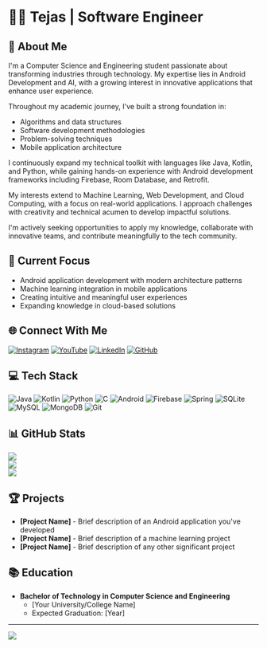 # 👨‍💻 Tejas | Software Engineer

## 💫 About Me
I'm a Computer Science and Engineering student passionate about transforming industries through technology. My expertise lies in Android Development and AI, with a growing interest in innovative applications that enhance user experience.

Throughout my academic journey, I've built a strong foundation in:
- Algorithms and data structures
- Software development methodologies
- Problem-solving techniques
- Mobile application architecture

I continuously expand my technical toolkit with languages like Java, Kotlin, and Python, while gaining hands-on experience with Android development frameworks including Firebase, Room Database, and Retrofit.

My interests extend to Machine Learning, Web Development, and Cloud Computing, with a focus on real-world applications. I approach challenges with creativity and technical acumen to develop impactful solutions.

I'm actively seeking opportunities to apply my knowledge, collaborate with innovative teams, and contribute meaningfully to the tech community.

## 🚀 Current Focus
- Android application development with modern architecture patterns
- Machine learning integration in mobile applications
- Creating intuitive and meaningful user experiences
- Expanding knowledge in cloud-based solutions

## 🌐 Connect With Me
[![Instagram](https://img.shields.io/badge/Instagram-%23E4405F.svg?logo=Instagram&logoColor=white)](https://instagram.com/4lit_tg/) [![YouTube](https://img.shields.io/badge/YouTube-%23FF0000.svg?logo=YouTube&logoColor=white)](https://youtube.com/@TGAdvice) [![LinkedIn](https://img.shields.io/badge/LinkedIn-%230077B5.svg?logo=linkedin&logoColor=white)](https://linkedin.com/in/your-linkedin) [![GitHub](https://img.shields.io/badge/GitHub-%23121011.svg?logo=github&logoColor=white)](https://github.com/TG404-JV)

## 💻 Tech Stack
![Java](https://img.shields.io/badge/java-%23ED8B00.svg?style=for-the-badge&logo=openjdk&logoColor=white) 
![Kotlin](https://img.shields.io/badge/kotlin-%237F52FF.svg?style=for-the-badge&logo=kotlin&logoColor=white)
![Python](https://img.shields.io/badge/python-3670A0?style=for-the-badge&logo=python&logoColor=ffdd54)
![C](https://img.shields.io/badge/c-%2300599C.svg?style=for-the-badge&logo=c&logoColor=white)
![Android](https://img.shields.io/badge/Android-3DDC84?style=for-the-badge&logo=android&logoColor=white)
![Firebase](https://img.shields.io/badge/firebase-a08021?style=for-the-badge&logo=firebase&logoColor=ffcd34)
![Spring](https://img.shields.io/badge/spring-%236DB33F.svg?style=for-the-badge&logo=spring&logoColor=white)
![SQLite](https://img.shields.io/badge/sqlite-%2307405e.svg?style=for-the-badge&logo=sqlite&logoColor=white)
![MySQL](https://img.shields.io/badge/mysql-4479A1.svg?style=for-the-badge&logo=mysql&logoColor=white)
![MongoDB](https://img.shields.io/badge/MongoDB-%234ea94b.svg?style=for-the-badge&logo=mongodb&logoColor=white)
![Git](https://img.shields.io/badge/git-%23F05033.svg?style=for-the-badge&logo=git&logoColor=white)

## 📊 GitHub Stats
![](https://github-readme-stats.vercel.app/api?username=TG404-JV&theme=react&hide_border=false&include_all_commits=true&count_private=true)<br/>
![](https://github-readme-streak-stats.herokuapp.com/?user=TG404-JV&theme=react&hide_border=false)<br/>
![](https://github-readme-stats.vercel.app/api/top-langs/?username=TG404-JV&theme=react&hide_border=false&include_all_commits=true&count_private=true&layout=compact)

## 🏆 Projects
- **[Project Name]** - Brief description of an Android application you've developed
- **[Project Name]** - Brief description of a machine learning project
- **[Project Name]** - Brief description of any other significant project

## 📚 Education
- **Bachelor of Technology in Computer Science and Engineering**
  - [Your University/College Name]
  - Expected Graduation: [Year]

---
[![](https://visitcount.itsvg.in/api?id=TG404-JV&icon=0&color=0)](https://visitcount.itsvg.in)

<!-- Feel free to reach out for collaboration or discussions at [your-email@example.com] -->
